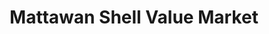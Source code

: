 ---
title: "Mattawan Shell Value Market"
url: /mattawan/mattawan-shell-value-market/
shop: convenience
---